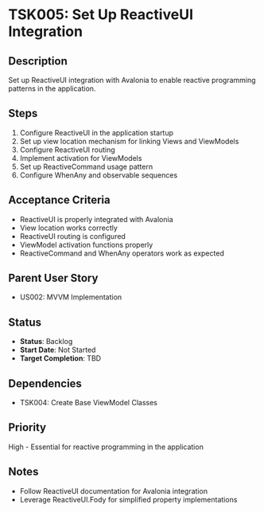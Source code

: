 # TSK005: Set Up ReactiveUI Integration

## Description
Set up ReactiveUI integration with Avalonia to enable reactive programming patterns in the application.

## Steps
1. Configure ReactiveUI in the application startup
2. Set up view location mechanism for linking Views and ViewModels
3. Configure ReactiveUI routing
4. Implement activation for ViewModels
5. Set up ReactiveCommand usage pattern
6. Configure WhenAny and observable sequences

## Acceptance Criteria
- ReactiveUI is properly integrated with Avalonia
- View location works correctly
- ReactiveUI routing is configured
- ViewModel activation functions properly
- ReactiveCommand and WhenAny operators work as expected

## Parent User Story
- US002: MVVM Implementation

## Status
- **Status**: Backlog
- **Start Date**: Not Started
- **Target Completion**: TBD

## Dependencies
- TSK004: Create Base ViewModel Classes

## Priority
High - Essential for reactive programming in the application

## Notes
- Follow ReactiveUI documentation for Avalonia integration
- Leverage ReactiveUI.Fody for simplified property implementations
